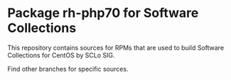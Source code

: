 # Package rh-php70 for Software Collections

This repository contains sources for RPMs that are used
to build Software Collections for CentOS by SCLo SIG.

Find other branches for specific sources.
